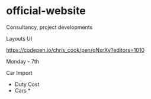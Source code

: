 # official-website
Consultancy, project developments



Layouts UI 

https://codepen.io/chris_cook/pen/qNxrXy?editors=1010



Monday - 7th 

Car Import 

- Duty Cost
- Cars * 




<!-- S493Y79K  -->
